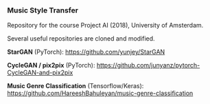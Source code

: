 ### Music Style Transfer

Repository for the course Project AI (2018), University of Amsterdam.


Several useful repositories are cloned and modified.

**StarGAN** (PyTorch): https://github.com/yunjey/StarGAN

**CycleGAN / pix2pix** (PyTorch): https://github.com/junyanz/pytorch-CycleGAN-and-pix2pix

**Music Genre Classification** (Tensorflow/Keras): https://github.com/HareeshBahuleyan/music-genre-classification
